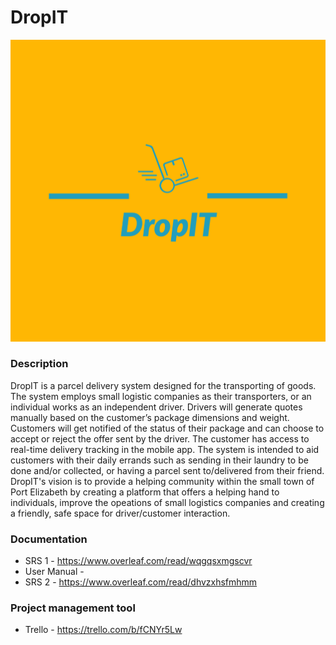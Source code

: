 # DropIT

![alt text](https://github.com/ihlaam-17320462/COS-730-project/blob/main/DropIT.png)

### Description

DropIT is a parcel delivery system designed for the transporting of goods.  The system employs small logistic companies as their transporters, or an individual works as an independent driver.  Drivers will generate quotes manually based on the customer’s package dimensions and weight.  Customers will get notified of the status of their package and can choose to accept or reject the offer sent by the driver. The customer has access to real-time delivery tracking in the mobile app. The system is intended to aid customers with their daily errands such as sending in their laundry to be done and/or collected, or having a parcel sent to/delivered from their friend. DropIT's vision is to provide a helping community within the small town of Port Elizabeth by creating a platform that offers a helping hand to individuals, improve the opeations of small logistics companies and creating a friendly, safe space for driver/customer interaction.


### Documentation
- SRS 1 - https://www.overleaf.com/read/wqgqsxmgscvr
- User Manual - 
- SRS 2 - https://www.overleaf.com/read/dhvzxhsfmhmm



### Project management tool
- Trello - https://trello.com/b/fCNYr5Lw
